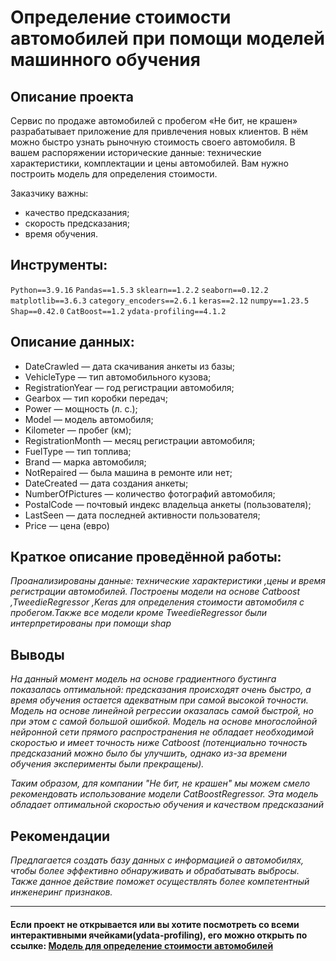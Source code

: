 # Определение стоимости автомобилей при помощи моделей машинного обучения

## Описание проекта

Сервис по продаже автомобилей с пробегом «Не бит, не крашен» разрабатывает приложение для привлечения новых клиентов. В нём можно быстро узнать рыночную стоимость своего автомобиля. В вашем распоряжении исторические данные: технические характеристики, комплектации и цены автомобилей. Вам нужно построить модель для определения стоимости. 

Заказчику важны:

- качество предсказания;
- скорость предсказания;
- время обучения.

## Инструменты:
`Python==3.9.16`
`Pandas==1.5.3`
`sklearn==1.2.2`
`seaborn==0.12.2`
`matplotlib==3.6.3`
`category_encoders==2.6.1`
`keras==2.12`
`numpy==1.23.5`
`Shap==0.42.0`
`CatBoost==1.2`
`ydata-profiling==4.1.2`

## Описание данных:

- DateCrawled — дата скачивания анкеты из базы;
- VehicleType — тип автомобильного кузова;
- RegistrationYear — год регистрации автомобиля;
- Gearbox — тип коробки передач;
- Power — мощность (л. с.);
- Model — модель автомобиля;
- Kilometer — пробег (км);
- RegistrationMonth — месяц регистрации автомобиля;
- FuelType — тип топлива;
- Brand — марка автомобиля;
- NotRepaired — была машина в ремонте или нет;
- DateCreated — дата создания анкеты;
- NumberOfPictures — количество фотографий автомобиля;
- PostalCode — почтовый индекс владельца анкеты (пользователя);
- LastSeen — дата последней активности пользователя;
- Price — цена (евро)


## Краткое описание проведённой работы:
<i> 
Проанализированы данные: технические характеристики ,цены и время регистрации автомобилей. Построены модели на основе Catboost ,TweedieRegressor ,Keras для определения стоимости автомобиля с пробегом.Также все модели кроме TweedieRegressor были интерпретированы при помощи shap </i>

## Выводы
<i>На данный момент модель на основе градиентного бустинга показалась оптимальной: предсказания происходят очень быстро, а время обучения остается адекватным при самой высокой точности. Модель на основе линейной регрессии оказалась самой быстрой, но при этом с самой большой ошибкой. Модель на основе многослойной нейронной сети прямого распространения не обладает необходимой скоростью и имеет точность ниже Catboost (потенциально точность предсказаний можно было бы улучшить, однако из-за времени обучения эксперименты были прекращены).

Таким образом, для компании "Не бит, не крашен" мы можем смело рекомендовать использование модели CatBoostRegressor. Эта модель обладает оптимальной скоростью обучения и качеством предсказаний</i>

## Рекомендации
<i>Предлагается создать базу данных с информацией о автомобилях, чтобы более эффективно обнаруживать и обрабатывать выбросы. Также данное действие поможет осуществлять более компетентный инженеринг признаков.
</i>

 ---
 
#### Если проект не открывается или вы хотите посмотреть со всеми интерактивными ячейками(ydata-profiling), его можно открыть по ссылке: <a href='https://nbviewer.org/github/verydirtyhands/the_cost_of_cars/blob/main/p10f.ipynb'>Модель для определение стоимости автомобилей
</a>

